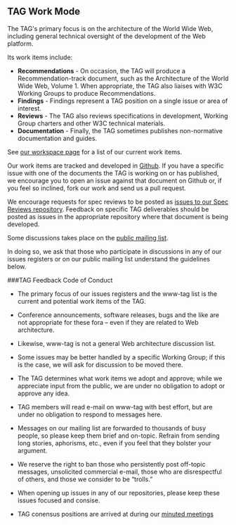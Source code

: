 ## TAG Work Mode

The TAG's primary focus is on the architecture of the World Wide Web, including general technical oversight of the development of the Web platform.

Its work items include:
 * **Recommendations** - On occasion, the TAG will produce a Recommendation-track document, such as the Architecture of the World Wide Web, Volume 1. When appropriate, the TAG also liaises with W3C Working Groups to produce Recommendations.
 * **Findings** - Findings represent a TAG position on a single issue or area
 of interest.
 * **Reviews** - The TAG also reviews specifications in development, Working Group charters and other W3C technical materials.
 * **Documentation** - Finally, the TAG sometimes publishes non-normative documentation and guides.
 
See [our workspace page](https://github.com/w3ctag/) for a list of our current work items.

Our work items are tracked and developed in [Github](https://github.com/w3ctag/). If you have a specific issue with one of the documents the TAG is working on or has published, we encourage you to open an issue against that document on Github or, if you feel so inclined, fork our work and send us a pull request.

We encourage requests for spec reviews to be posted as [issues to our Spec Reviews repository](https://github.com/w3ctag/spec-reviews/issues). Feedback on specific TAG deliverables should be posted as issues in the appropriate repository where that document is being developed.

Some discussions takes place on the [public mailing list](https://lists.w3.org/Archives/Public/www-tag/).

In doing so, we ask that those who participate in discussions in any of our issues registers or on our public mailing list understand the guidelines below.

###TAG Feedback Code of Conduct

* The primary focus of our issues registers and the www-tag list is the current and potential work items of the TAG.

* Conference announcements, software releases, bugs and the like are not appropriate for these fora – even if they are related to Web architecture.

* Likewise, www-tag is not a general Web architecture discussion list.

* Some issues may be better handled by a specific Working Group; if this is the case, we will ask for discussion to be moved there.

* The TAG determines what work items we adopt and approve; while we appreciate input from the public, we are under no obligation to adopt or approve any idea.

* TAG members will read e-mail on www-tag with best effort, but are under no obligation to respond to messages here.

* Messages on our mailing list are forwarded to thousands of busy people, so please keep them brief and on-topic. Refrain from sending long stories, aphorisms, etc., even if you feel that they bolster your argument.

* We reserve the right to ban those who persistently post off-topic messages, unsolicited commercial e-mail, those who are disrespectful of others, and those we consider to be “trolls.”

* When opening up issues in any of our repositories, please keep these issues focused and consise.

* TAG conensus positions are arrived at during our [minuted meetings](https://github.com/w3ctag/meetings)
